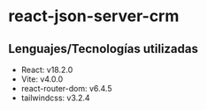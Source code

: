 # react-json-server-crm
## Lenguajes/Tecnologías utilizadas
* React: v18.2.0
* Vite: v4.0.0
* react-router-dom: v6.4.5
* tailwindcss: v3.2.4
